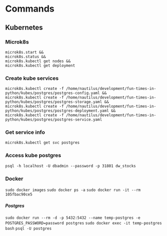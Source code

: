 # Commands

## Kubernetes

### Microk8s
```
microk8s.start &&
microk8s.status &&
microk8s.kubectl get nodes &&
microk8s.kubectl get deployment
```

### Create kube services
```
microk8s.kubectl create -f /home/nautilus/development/fun-times-in-python/kubes/postgres/postgres-config.yaml &&
microk8s.kubectl create -f /home/nautilus/development/fun-times-in-python/kubes/postgres/postgres-storage.yaml &&
microk8s.kubectl create -f /home/nautilus/development/fun-times-in-python/kubes/postgres/postgres-deployment.yaml &&
microk8s.kubectl create -f /home/nautilus/development/fun-times-in-python/kubes/postgres/postgres-service.yaml
```

### Get service info
`microk8s.kubectl get svc postgres`

### Access kube postgres
`psql -h localhost -U dbadmin --password -p 31801 dw_stocks`

### Docker
`sudo docker images`
`sudo docker ps -a`
`sudo docker run -it --rm 105fbac90ce5`

##### Postgres
`sudo docker run --rm -d -p 5432:5432 --name temp-postgres -e POSTGRES_PASSWORD=password postgres`
`sudo docker exec -it temp-postgres bash`
`psql -U postgres`
